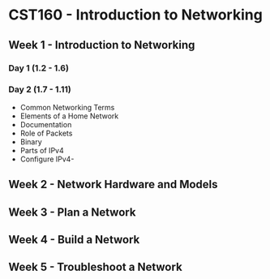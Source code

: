 # CST160 - Introduction to Networking
## Week 1 - Introduction to Networking
### Day 1 (1.2 - 1.6)

### Day 2 (1.7 - 1.11)
- Common Networking Terms
- Elements of a Home Network
- Documentation
- Role of Packets
- Binary
- Parts of IPv4
- Configure IPv4- 
## Week 2 - Network Hardware and Models
## Week 3 - Plan a Network
## Week 4 - Build a Network
## Week 5 - Troubleshoot a Network
